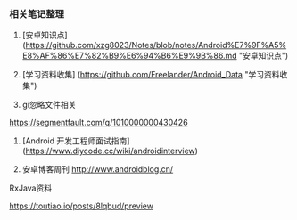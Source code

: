 ### 相关笔记整理
1. [安卓知识点] (https://github.com/xzg8023/Notes/blob/notes/Android%E7%9F%A5%E8%AF%86%E7%82%B9%E6%94%B6%E9%9B%86.md "安卓知识点")
1. [学习资料收集] (https://github.com/Freelander/Android_Data "学习资料收集")


1. gi忽略文件相关

https://segmentfault.com/q/1010000000430426

1. [Android 开发工程师面试指南] (https://www.diycode.cc/wiki/androidinterview)

2. 安卓博客周刊
http://www.androidblog.cn/


RxJava资料

https://toutiao.io/posts/8lqbud/preview
